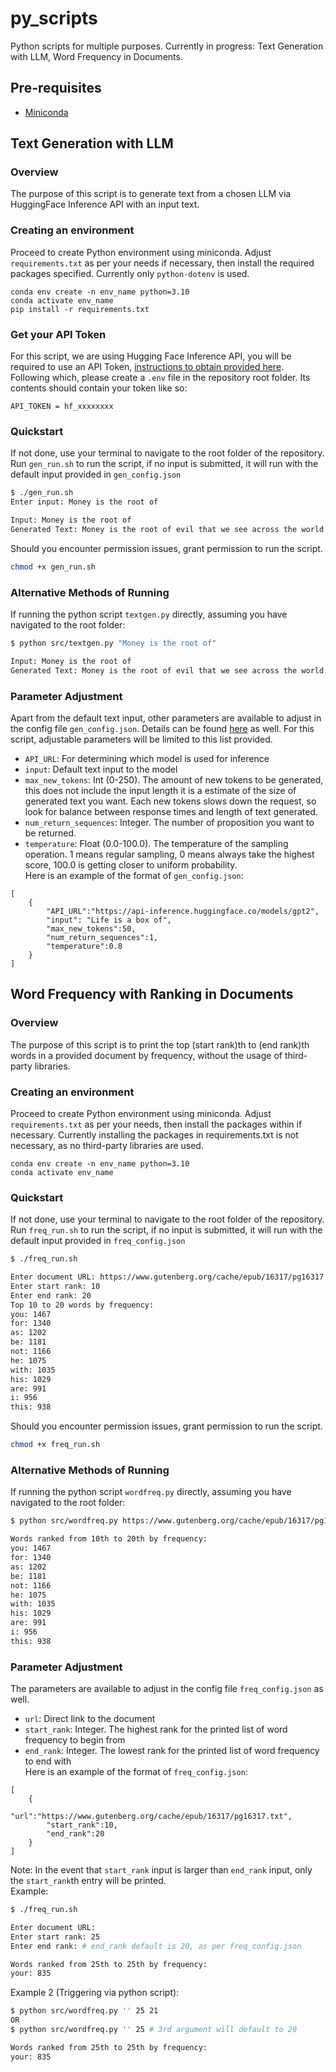 # py_scripts
Python scripts for multiple purposes. Currently in progress: Text Generation with LLM, Word Frequency in Documents.
## Pre-requisites
- [Miniconda](https://docs.conda.io/projects/miniconda/en/latest/)
## Text Generation with LLM
### Overview
The purpose of this script is to generate text from a chosen LLM via HuggingFace Inference API with an input text.
### Creating an environment
Proceed to create Python environment using miniconda. Adjust `requirements.txt` as per your needs if necessary, then install the required packages specified. Currently only `python-dotenv` is used.
```
conda env create -n env_name python=3.10
conda activate env_name
pip install -r requirements.txt
```
### Get your API Token
For this script, we are using Hugging Face Inference API, you will be required to use an API Token, [instructions to obtain provided here](https://huggingface.co/docs/api-inference/quicktour#get-your-api-token).<br>
Following which, please create a `.env` file in the repository root folder. Its contents should contain your token like so:
```
API_TOKEN = hf_xxxxxxxx
```
### Quickstart
If not done, use your terminal to navigate to the root folder of the repository.<br>
Run `gen_run.sh` to run the script, if no input is submitted, it will run with the default input provided in `gen_config.json`
```bash
$ ./gen_run.sh
Enter input: Money is the root of

Input: Money is the root of
Generated Text: Money is the root of evil that we see across the world. It is the root of our failures because we lack the self-respect, trust and good governance we need to overcome all these problems and to become powerful enough to stop suffering and take responsibility
```
Should you encounter permission issues, grant permission to run the script.
```bash
chmod +x gen_run.sh
```
### Alternative Methods of Running
If running the python script `textgen.py` directly, assuming you have navigated to the root folder:
```bash
$ python src/textgen.py "Money is the root of"

Input: Money is the root of
Generated Text: Money is the root of evil that we see across the world. It is the root of our failures because we lack the self-respect, trust and good governance we need to overcome all these problems and to become powerful enough to stop suffering and take responsibility
```
### Parameter Adjustment
Apart from the default text input, other parameters are available to adjust in the config file `gen_config.json`. Details can be found [here](https://huggingface.co/docs/api-inference/detailed_parameters#text-generation-task) as well. For this script, adjustable parameters will be limited to this list provided.
- `API_URL`: For determining which model is used for inference
- `input`: Default text input to the model
- `max_new_tokens`: Int (0-250). The amount of new tokens to be generated, this does not include the input length it is a estimate of the size of generated text you want. Each new tokens slows down the request, so look for balance between response times and length of text generated.
- `num_return_sequences`: Integer. The number of proposition you want to be returned.
- `temperature`: Float (0.0-100.0). The temperature of the sampling operation. 1 means regular sampling, 0 means always take the highest score, 100.0 is getting closer to uniform probability.<br>
Here is an example of the format of `gen_config.json`:
```
[
    {
        "API_URL":"https://api-inference.huggingface.co/models/gpt2",
        "input": "Life is a box of",
        "max_new_tokens":50,
        "num_return_sequences":1,
        "temperature":0.8
    }
]
```
## Word Frequency with Ranking in Documents
### Overview
The purpose of this script is to print the top (start rank)th to (end rank)th words
in a provided document by frequency, without the usage of third-party libraries.
### Creating an environment
Proceed to create Python environment using miniconda. Adjust `requirements.txt` as per your needs, then install the packages within if necessary. Currently installing the packages in requirements.txt is not necessary, as no third-party libraries are used.
```
conda env create -n env_name python=3.10
conda activate env_name
```
### Quickstart
If not done, use your terminal to navigate to the root folder of the repository.<br>
Run `freq_run.sh` to run the script, if no input is submitted, it will run with the default input provided in `freq_config.json`
```bash
$ ./freq_run.sh

Enter document URL: https://www.gutenberg.org/cache/epub/16317/pg16317.txt
Enter start rank: 10
Enter end rank: 20
Top 10 to 20 words by frequency:
you: 1467
for: 1340
as: 1202
be: 1181
not: 1166
he: 1075
with: 1035
his: 1029
are: 991
i: 956
this: 938
```
Should you encounter permission issues, grant permission to run the script.
```bash
chmod +x freq_run.sh
```
### Alternative Methods of Running
If running the python script `wordfreq.py` directly, assuming you have navigated to the root folder:
```bash
$ python src/wordfreq.py https://www.gutenberg.org/cache/epub/16317/pg16317.txt 10 20

Words ranked from 10th to 20th by frequency:
you: 1467
for: 1340
as: 1202
be: 1181
not: 1166
he: 1075
with: 1035
his: 1029
are: 991
i: 956
this: 938
```
### Parameter Adjustment
The parameters are available to adjust in the config file `freq_config.json` as well. 
- `url`: Direct link to the document
- `start_rank`: Integer. The highest rank for the printed list of word frequency to begin from
- `end_rank`: Integer. The lowest rank for the printed list of word frequency to end with<br>
Here is an example of the format of `freq_config.json`:
```
[
    {
        "url":"https://www.gutenberg.org/cache/epub/16317/pg16317.txt",
        "start_rank":10,
        "end_rank":20
    }
]
```
Note: In the event that `start_rank` input is larger than `end_rank` input, only the `start_rank`th entry will be printed.<br>
Example:
```bash
$ ./freq_run.sh

Enter document URL: 
Enter start rank: 25
Enter end rank: # end_rank default is 20, as per freq_config.json

Words ranked from 25th to 25th by frequency:
your: 835
```
Example 2 (Triggering via python script):
```bash
$ python src/wordfreq.py '' 25 21
OR
$ python src/wordfreq.py '' 25 # 3rd argument will default to 20

Words ranked from 25th to 25th by frequency:
your: 835
```